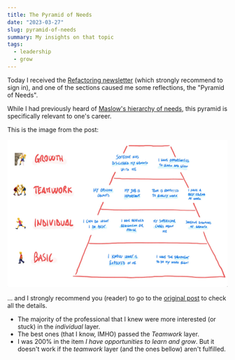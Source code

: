 ```yaml
---
title: The Pyramid of Needs
date: "2023-03-27"
slug: pyramid-of-needs
summary: My insights on that topic
tags:
  - leadership
  - grow
---
```


Today I received the [Refactoring newsletter](https://refactoring.fm/p/on-design-sweet-spot-threat-modeling) (which strongly recommend to sign in), and one of the sections caused me some reflections, the "Pyramid of Needs".

While I had previously heard of [Maslow's hierarchy of needs](https://en.wikipedia.org/wiki/Maslow%27s_hierarchy_of_needs), this pyramid is specifically relevant to one's career.

This is the image from the post:

![Pyramid of Needs](/assets/posts/pyramid-of-needs.webp)

... and I strongly recommend you (reader) to go to the [original post]((https://refactoring.fm/p/on-design-sweet-spot-threat-modeling) ) to check all the details.

- The majority of the professional that I knew were more interested (or stuck) in the *individual* layer. 
- The best ones (that I know, IMHO) passed the *Teamwork* layer.
- I was 200% in the item *I have opportunities to learn and grow*. But it doesn't work if the *teamwork* layer (and the ones bellow) aren't fulfilled.